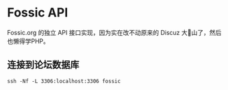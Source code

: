 # Fossic API

Fossic.org 的独立 API 接口实现，因为实在改不动原来的 Discuz 大💩山了，然后也懒得学PHP。

## 连接到论坛数据库
```
ssh -Nf -L 3306:localhost:3306 fossic
```